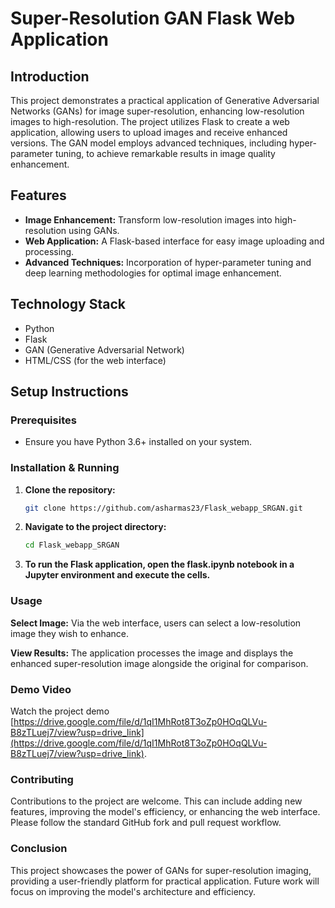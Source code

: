 # Super-Resolution GAN Flask Web Application

## Introduction
This project demonstrates a practical application of Generative Adversarial Networks (GANs) for image super-resolution, enhancing low-resolution images to high-resolution. The project utilizes Flask to create a web application, allowing users to upload images and receive enhanced versions. The GAN model employs advanced techniques, including hyper-parameter tuning, to achieve remarkable results in image quality enhancement.

## Features
- **Image Enhancement:** Transform low-resolution images into high-resolution using GANs.
- **Web Application:** A Flask-based interface for easy image uploading and processing.
- **Advanced Techniques:** Incorporation of hyper-parameter tuning and deep learning methodologies for optimal image enhancement.

## Technology Stack
- Python
- Flask
- GAN (Generative Adversarial Network)
- HTML/CSS (for the web interface)

## Setup Instructions

### Prerequisites
- Ensure you have Python 3.6+ installed on your system.

### Installation & Running
1. **Clone the repository:**
   ```bash
   git clone https://github.com/asharmas23/Flask_webapp_SRGAN.git

2. **Navigate to the project directory:**
    ```bash
    cd Flask_webapp_SRGAN
3. **To run the Flask application, open the flask.ipynb notebook in a Jupyter environment and execute the cells.**

### Usage
**Select Image:** Via the web interface, users can select a low-resolution image they wish to enhance.

**View Results:** The application processes the image and displays the enhanced super-resolution image alongside the original for comparison.

### Demo Video
Watch the project demo [https://drive.google.com/file/d/1qI1MhRot8T3oZp0HOqQLVu-B8zTLuej7/view?usp=drive_link](https://drive.google.com/file/d/1qI1MhRot8T3oZp0HOqQLVu-B8zTLuej7/view?usp=drive_link).

### Contributing
Contributions to the project are welcome. This can include adding new features, improving the model's efficiency, or enhancing the web interface. Please follow the standard GitHub fork and pull request workflow.

### Conclusion
This project showcases the power of GANs for super-resolution imaging, providing a user-friendly platform for practical application. Future work will focus on improving the model's architecture and efficiency.

